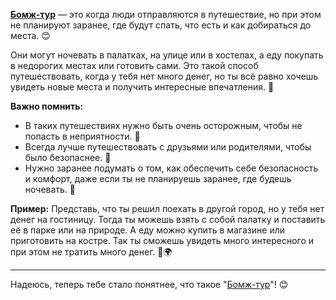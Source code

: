 **[Бомж-тур](bomj.md)** — это когда люди отправляются в путешествие, но при этом не планируют заранее, где будут спать, что есть и как добираться до места. 😊

Они могут ночевать в палатках, на улице или в хостелах, а еду покупать в недорогих местах или готовить сами. Это такой способ путешествовать, когда у тебя нет много денег, но ты всё равно хочешь увидеть новые места и получить интересные впечатления. 🌟

**Важно помнить:**
- В таких путешествиях нужно быть очень осторожным, чтобы не попасть в неприятности. 🚨
- Всегда лучше путешествовать с друзьями или родителями, чтобы было безопаснее. 👫
- Нужно заранее подумать о том, как обеспечить себе безопасность и комфорт, даже если ты не планируешь заранее, где будешь ночевать. 🌟

**Пример:**
Представь, что ты решил поехать в другой город, но у тебя нет денег на гостиницу. Тогда ты можешь взять с собой палатку и поставить её в парке или на природе. А еду можно купить в магазине или приготовить на костре. Так ты сможешь увидеть много интересного и при этом не тратить много денег. 🚀🌍

---

Надеюсь, теперь тебе стало понятнее, что такое "[Бомж-тур](bomj.md)"! 😊
